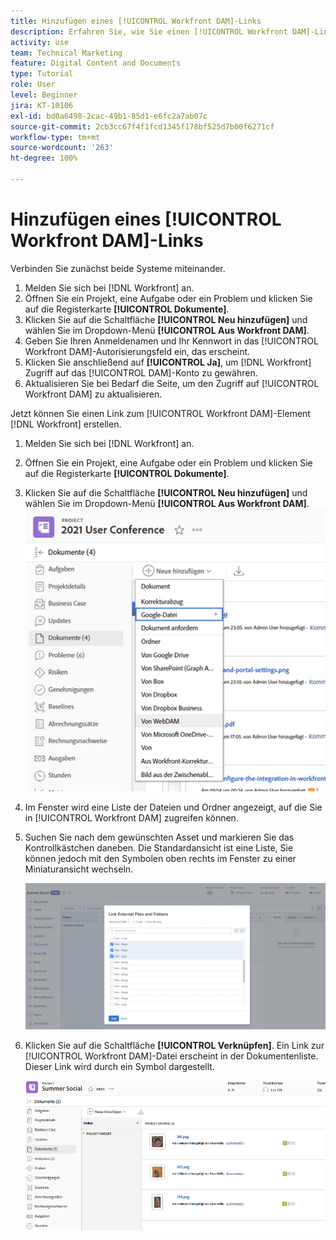 ```yaml
---
title: Hinzufügen eines [!UICONTROL Workfront DAM]-Links
description: Erfahren Sie, wie Sie einen [!UICONTROL Workfront DAM]-Link in Workfront hinzufügen, um [!UICONTROL DAM] mit Ihrem Projekt, Ihrer Aufgabe oder Ihrem Problem in Workfront zu verknüpfen.
activity: use
team: Technical Marketing
feature: Digital Content and Documents
type: Tutorial
role: User
level: Beginner
jira: KT-10106
exl-id: bd0a6498-2cac-49b1-85d1-e6fc2a7ab07c
source-git-commit: 2cb3cc67f4f1fcd1345f178bf525d7b00f6271cf
workflow-type: tm+mt
source-wordcount: '263'
ht-degree: 100%

---
```


# Hinzufügen eines [!UICONTROL Workfront DAM]-Links

Verbinden Sie zunächst beide Systeme miteinander.

1. Melden Sie sich bei [!DNL Workfront] an.
1. Öffnen Sie ein Projekt, eine Aufgabe oder ein Problem und klicken Sie auf die Registerkarte **[!UICONTROL Dokumente]**.
1. Klicken Sie auf die Schaltfläche **[!UICONTROL Neu hinzufügen]** und wählen Sie im Dropdown-Menü **[!UICONTROL Aus Workfront DAM]**.
1. Geben Sie Ihren Anmeldenamen und Ihr Kennwort in das [!UICONTROL Workfront DAM]-Autorisierungsfeld ein, das erscheint.
1. Klicken Sie anschließend auf **[!UICONTROL Ja]**, um [!DNL Workfront] Zugriff auf das [!UICONTROL DAM]-Konto zu gewähren.
1. Aktualisieren Sie bei Bedarf die Seite, um den Zugriff auf [!UICONTROL Workfront DAM] zu aktualisieren.

Jetzt können Sie einen Link zum [!UICONTROL Workfront DAM]-Element [!DNL Workfront] erstellen.

1. Melden Sie sich bei [!DNL Workfront] an.
1. Öffnen Sie ein Projekt, eine Aufgabe oder ein Problem und klicken Sie auf die Registerkarte **[!UICONTROL Dokumente]**.
1. Klicken Sie auf die Schaltfläche **[!UICONTROL Neu hinzufügen]** und wählen Sie im Dropdown-Menü **[!UICONTROL Aus Workfront DAM]**.
   ![Ein Bild der Option [!UICONTROL Aus Workfront DAM] im Dropdown-Menü [!UICONTROL Neu hinzufügen] ](assets/01-contributor-from-workfront-dam.png)
1. Im Fenster wird eine Liste der Dateien und Ordner angezeigt, auf die Sie in [!UICONTROL Workfront DAM] zugreifen können.

1. Suchen Sie nach dem gewünschten Asset und markieren Sie das Kontrollkästchen daneben. Die Standardansicht ist eine Liste, Sie können jedoch mit den Symbolen oben rechts im Fenster zu einer Miniaturansicht wechseln.

   ![Ein Bild ausgewählter Assets in einem Popup-Fenster](assets/02-contributor-select-files-in-dam.png)

1. Klicken Sie auf die Schaltfläche **[!UICONTROL Verknüpfen]**. Ein Link zur [!UICONTROL Workfront DAM]-Datei erscheint in der Dokumentenliste. Dieser Link wird durch ein Symbol dargestellt.

   ![Bild der Links zu den [!UICONTROL Workfront DAM]-Dateien, die in der Dokumentliste von [!DNL Workfront] angezeigt werden.](assets/03-contributor-linked-in-wf.png)
